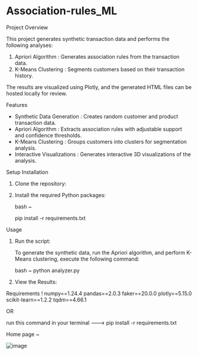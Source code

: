# Association-rules_ML

Project Overview

This project generates synthetic transaction data and performs the following analyses:
1. Apriori Algorithm : Generates association rules from the transaction data.
2. K-Means Clustering : Segments customers based on their transaction history.

The results are visualized using Plotly, and the generated HTML files can be hosted locally for review.

Features

- Synthetic Data Generation : Creates random customer and product transaction data.
- Apriori Algorithm : Extracts association rules with adjustable support and confidence thresholds.
- K-Means Clustering : Groups customers into clusters for segmentation analysis.
- Interactive Visualizations : Generates interactive 3D visualizations of the analysis.

Setup
Installation

1. Clone the repository:
 
    

2. Install the required Python packages:

    bash ~

    pip install -r requirements.txt
    

Usage

1. Run the script:

    To generate the synthetic data, run the Apriori algorithm, and perform K-Means clustering, execute the following command:

    bash ~
    python analyzer.py
    

2. View the Results:

Requirements !
numpy==1.24.4
pandas==2.0.3
faker==20.0.0
plotly==5.15.0
scikit-learn==1.2.2
tqdm==4.66.1
 
 
 OR

run this command in your terminal ---> pip install -r requirements.txt


Home page ~ 


![image](https://github.com/user-attachments/assets/3a303337-8d9e-46cd-984a-2b6311c56570)


